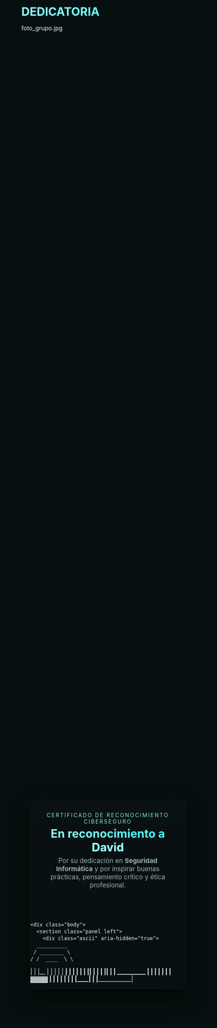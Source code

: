 # DEDICATORIA
foto_grupo.jpg
<!doctype html>
<html lang="es">
<head>
<meta charset="utf-8" />
<meta name="viewport" content="width=device-width,initial-scale=1" />
<title>Dedicatoria a David — Certificado Ciberseguro</title>
<style>
  :root{
    --bg:#071010;
    --card:#0c1113cc;
    --accent:#39ff14;
    --muted:#9db0b0;
    --glass: rgba(255,255,255,0.03);
  }
  *{box-sizing:border-box}
  html,body{height:100%;margin:0;background:var(--bg);color:#e7f6f6;font-family:Inter,system-ui,Segoe UI,Roboto,Arial,sans-serif}
  #matrix{position:fixed;inset:0;z-index:-1}
  .wrap{min-height:100vh;display:flex;align-items:center;justify-content:center;padding:20px}
  .card{
    width:min(920px,94vw); border-radius:16px; overflow:hidden;
    background:linear-gradient(180deg,#0b1112cc,#081012ee);
    border:1px solid rgba(63,255,127,0.06); box-shadow:0 18px 50px rgba(0,0,0,0.7);
    backdrop-filter: blur(6px);
  }
  header{padding:28px 26px 8px;text-align:center}
  .badge{font-size:.78rem; letter-spacing:.18em; text-transform:uppercase; color:#9ff; opacity:.9}
  h1{margin:.25rem 0 0; font-size:clamp(1.6rem,2.8vw,2.2rem);
      background:linear-gradient(90deg,#9ff,#6ff,#3ff); -webkit-background-clip:text; color:transparent}
  .subtitle{color:var(--muted); margin:.4rem 0 10px;font-size:.95rem}
  .body{display:grid; gap:16px; padding:18px; grid-template-columns:1fr}
  @media(min-width:760px){ .body{grid-template-columns:1.25fr .75fr} }

  .panel{background:var(--glass); border-radius:12px; padding:16px; border:1px solid rgba(255,255,255,0.03)}
  .ascii{font-family:ui-monospace,Menlo,Monaco,monospace; color:#bff; white-space:pre; font-size:12px; line-height:1}
  .quote{font-style:italic; color:#cfe; margin-top:10px; border-left:3px solid #2fd; padding-left:12px}
  .ded{margin-top:12px; color:#eaf; line-height:1.45}
  .ded strong{color:#dff}
  .meta{display:grid; grid-template-columns:1fr 1fr; gap:8px; margin-top:12px; font-family:ui-monospace,monospace}
  .muted{color:var(--muted); font-size:.9rem}

  .right .verify{display:grid; gap:10px}
  input, button, textarea{font:inherit}
  input{width:100%; padding:10px 12px; border-radius:10px; background:#071012; border:1px solid #163233; color:#dff}
  button{padding:10px 12px; border-radius:10px; border:none; cursor:pointer; font-weight:700}
  .primary{background:linear-gradient(180deg,#17f58f,#07c9c9); color:#043; box-shadow:0 8px 20px rgba(0,255,150,0.08)}
  .secondary{background:transparent; border:1px solid rgba(150,200,200,0.06); color:#bfe}
  .codebox{background:#051011; padding:10px; border-radius:10px; font-family:ui-monospace,monospace; font-size:.85rem; color:#cff; word-break:break-all; border:1px dashed rgba(30,120,120,0.08)}
  .footer{display:flex; gap:10px; padding:12px 18px; align-items:center; justify-content:center}
  .small{font-size:.85rem;color:var(--muted)}
  img.group{width:100%;margin-top:12px;border-radius:12px;box-shadow:0 6px 20px rgba(0,0,0,0.6)}
</style>
</head>
<body>
<canvas id="matrix" aria-hidden="true"></canvas>

<div class="wrap">
  <article class="card" role="region" aria-label="Dedicatoria a David">
    <header>
      <div class="badge">Certificado de Reconocimiento Ciberseguro</div>
      <h1>En reconocimiento a <span style="color:#9ff">David</span></h1>
      <p class="subtitle">Por su dedicación en <strong>Seguridad Informática</strong> y por inspirar buenas prácticas, pensamiento crítico y ética profesional.</p>
    </header>

    <div class="body">
      <section class="panel left">
        <div class="ascii" aria-hidden="true">
      __________
     / ________ \
    / /  ____  \ \
   | |  |__  |  | |
   | |   __| |  | |
   | |  |____|  | |
   | |__________| |
   |  __________  |
   | |          | |
   | |   ▓▓▓▓   | |
   | |          | |
   | |__________| |
   |______________|
        </div>

        <!-- Aquí insertamos la foto -->
        <img src="foto_grupo.jpg" alt="Foto del grupo con David" class="group">

        <p class="quote">«La seguridad no es un producto, es un proceso» — Bruce Schneier</p>

        <div class="ded">
          <p>David, gracias por tu paciencia, por transmitir tu pasión por la ciberseguridad y por enseñarnos a pensar como defensores responsables. Tu esfuerzo ha marcado a cada uno de nosotros y nos ha hecho mejores profesionales.</p>
          <p><strong>Te queremos también.</strong></p>
        </div>

        <div class="meta small" style="margin-top:14px">
          <div>Emitido el:<br><strong id="issued">—</strong></div>
          <div>Otorgado por:<br><strong id="by">Un/a alumno/a agradecido/a</strong></div>
        </div>
      </section>

      <aside class="panel right">
        <h3 style="margin:0 0 6px">Verificación (en tu navegador)</h3>
        <p class="muted" style="margin-top:0">Genera la huella SHA-256 y la firma HMAC-SHA256 del texto del certificado sin enviar nada a servidores.</p>

        <div class="verify" style="margin-top:8px">
          <label for="key">Clave para HMAC (elige una):</label>
          <input id="key" type="password" placeholder="Introduce una clave secreta" autocomplete="off" />

          <div style="display:flex;gap:8px">
            <button id="btn-hash" class="primary" aria-controls="sha hmac">Calcular huella y firma</button>
            <button id="btn-copy" class="secondary">Copiar dedicatoria</button>
          </div>

          <div style="margin-top:8px">
            <small>Huella SHA-256</small>
            <div id="sha" class="codebox">—</div>
          </div>
          <div style="margin-top:8px">
            <small>Firma HMAC-SHA256</small>
            <div id="hmac" class="codebox">—</div>
          </div>
        </div>
      </aside>
    </div>

    <div class="footer">
      <button id="btn-print" class="primary">Imprimir / Guardar PDF</button>
      <div class="small">Documento generado localmente en tu navegador — nadie lo recibe.</div>
    </div>
  </article>
</div>

<script>
/* Matrix rain */
(function(){
  const canvas = document.getElementById('matrix');
  const ctx = canvas.getContext('2d');
  let fontSize = 16, columns=0, drops=[];
  const chars = 'アァカサタナハマヤラワ0123456789ABCDEF$#/*=+-<>[]{}';
  function resize(){
    canvas.width = innerWidth; canvas.height = innerHeight;
    columns = Math.floor(canvas.width / fontSize);
    drops = new Array(columns).fill(1);
  }
  resize(); window.addEventListener('resize',resize);
  function draw(){
    ctx.fillStyle='rgba(0,6,6,0.16)'; ctx.fillRect(0,0,canvas.width,canvas.height);
    ctx.fillStyle='#39ff14'; ctx.font=fontSize+'px monospace';
    for(let i=0;i<drops.length;i++){
      const text=chars[Math.floor(Math.random()*chars.length)];
      const x=i*fontSize, y=drops[i]*fontSize;
      ctx.fillText(text,x,y);
      if(y>canvas.height && Math.random()>0.975) drops[i]=0;
      drops[i]++;
    }
    requestAnimationFrame(draw);
  }
  draw();
})();

/* Fecha */
(function(){
  const issued=document.getElementById('issued');
  const now=new Date();
  issued.textContent=new Intl.DateTimeFormat('es-ES',{
    year:'numeric',month:'2-digit',day:'2-digit',hour:'2-digit',minute:'2-digit'
  }).format(now).replace(',','');
})();

/* Texto del certificado */
function getCertificateText(){
  const issued=document.getElementById('issued').textContent.trim();
  const by=document.getElementById('by').textContent.trim();
  return [
    'En reconocimiento a David',
    'Asignatura: Seguridad Informática',
    'Dedicatoria: David, gracias por tu paciencia, por transmitir tu pasión por la ciberseguridad y por enseñarnos a pensar como defensores responsables. Tu esfuerzo ha marcado a cada uno de nosotros y nos ha hecho mejores profesionales.',
    'Mensaje final: Te queremos también.',
    'Emitido el: '+issued,
    'Otorgado por: '+by
  ].join('\\n');
}

/* Copiar texto */
document.getElementById('btn-copy').addEventListener('click', async ()=>{
  try{await navigator.clipboard.writeText(getCertificateText());alert('Texto copiado');}
  catch(e){alert('No se pudo copiar automáticamente');}
});

/* Hash y HMAC */
async function sha256Hex(t){const b=new TextEncoder().encode(t);const h=await crypto.subtle.digest('SHA-256',b);return Array.from(new Uint8Array(h)).map(x=>x.toString(16).padStart(2,'0')).join('');}
async function hmac256Hex(k,t){const kd=new TextEncoder().encode(k);const key=await crypto.subtle.importKey('raw',kd,{name:'HMAC',hash:'SHA-256'},false,['sign']);const sig=await crypto.subtle.sign('HMAC',key,new TextEncoder().encode(t));return Array.from(new Uint8Array(sig)).map(x=>x.toString(16).padStart(2,'0')).join('');}
document.getElementById('btn-hash').addEventListener('click',async()=>{
  const key=document.getElementById('key').value, text=getCertificateText();
  document.getElementById('sha').textContent='...'; document.getElementById('hmac').textContent='...';
  const sha=await sha256Hex(text); document.getElementById('sha').textContent=sha;
  if(key){document.getElementById('hmac').textContent=await hmac256Hex(key,text);} else {document.getElementById('hmac').textContent='Introduce clave para HMAC';}
});

/* Imprimir */
document.getElementById('btn-print').addEventListener('click',()=>window.print());
</script>
</body>
</html>
